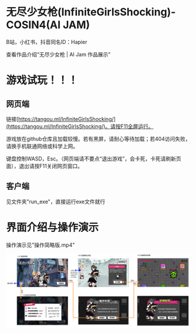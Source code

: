 # 无尽少女枪(InfiniteGirlsShocking)-COSIN4(AI JAM)

B站，小红书，抖音同名ID：Hapier

查看作品介绍“无尽少女枪 | AI Jam 作品展示”

# 游戏试玩！！！

## 网页端

链接[https://tangou.ml/InfiniteGirlsShocking/](https://tangou.ml/InfiniteGirlsShocking/)。请按F11全屏运行。

游戏放在github仓库且加载较慢。若有黑屏，请耐心等待加载；若404访问失败，请换手机联通网络或科学上网。

键盘控制WASD，Esc。（网页端请不要点“退出游戏”，会卡死，卡死请刷新页面），退出请按F11关闭网页窗口。

## 客户端

见文件夹"run_exe"，直接运行exe文件就行

# 界面介绍与操作演示

操作演示见"操作简略版.mp4"

![img](Introduce.png)
